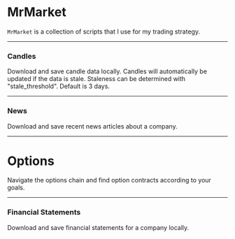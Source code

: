 # MrMarket

`MrMarket` is a collection of scripts that I use for my trading strategy.

---

### Candles

Download and save candle data locally. Candles will automatically be updated if the data is stale. Staleness can be determined with "stale_threshold". Default is 3 days.

---

### News

Download and save recent news articles about a company.

---

# Options

Navigate the options chain and find option contracts according to your goals.

---

### Financial Statements

Download and save financial statements for a company locally.
